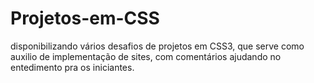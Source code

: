 # Projetos-em-CSS
disponibilizando vários desafios de projetos em CSS3, que serve como auxilio de implementação de sites, com comentários ajudando no entedimento pra os iniciantes. 
